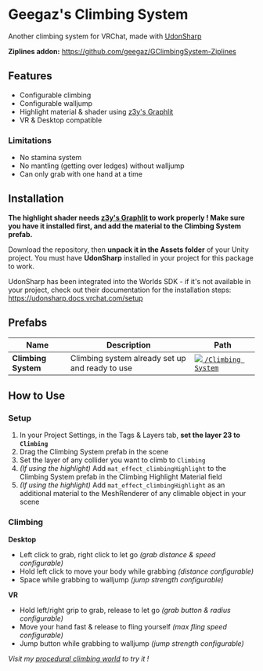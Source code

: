 # Geegaz's Climbing System
Another climbing system for VRChat, made with [UdonSharp](https://udonsharp.docs.vrchat.com/)

**Ziplines addon:** https://github.com/geegaz/GClimbingSystem-Ziplines

## Features

- Configurable climbing
- Configurable walljump
- Highlight material & shader using [z3y's Graphlit](https://github.com/z3y/Graphlit)
- VR & Desktop compatible

### Limitations
- No stamina system
- No mantling (getting over ledges) without walljump
- Can only grab with one hand at a time

## Installation

**The highlight shader needs [z3y's Graphlit](https://github.com/z3y/Graphlit) to work properly ! Make sure you have it installed first, and add the material to the Climbing System prefab.**

Download the repository, then **unpack it in the Assets folder** of your Unity project.
You must have **UdonSharp** installed in your project for this package to work.

UdonSharp has been integrated into the Worlds SDK - if it's not available in your project, check out their documentation for the installation steps: https://udonsharp.docs.vrchat.com/setup

## Prefabs

Name | Description | Path
---|---|---
**Climbing System** | Climbing system already set up and ready to use | [![](.img/Folder_Icon.png) ```/Climbing System```](./)

## How to Use

### Setup
1. In your Project Settings, in the Tags & Layers tab, **set the layer 23 to `Climbing`**
2. Drag the Climbing System prefab in the scene
3. Set the layer of any collider you want to climb to `Climbing`
4. *(If using the highlight)* Add `mat_effect_climbingHighlight` to the Climbing System prefab in the Climbing Highlight Material field
5. *(If using the highlight)* Add `mat_effect_climbingHighlight` as an additional material to the MeshRenderer of any climable object in your scene

### Climbing
**Desktop**
- Left click to grab, right click to let go *(grab distance & speed configurable)*
- Hold left click to move your body while grabbing *(distance configurable)*
- Space while grabbing to walljump *(jump strength configurable)*

**VR**
- Hold left/right grip to grab, release to let go *(grab button & radius configurable)*
- Move your hand fast & release to fling yourself *(max fling speed configurable)*
- Jump button while grabbing to walljump *(jump strength configurable)*

*Visit my [procedural climbing world](https://vrchat.com/home/launch?worldId=wrld_5ba11740-e5b8-41cb-a38d-756d49fb4e14) to try it !*